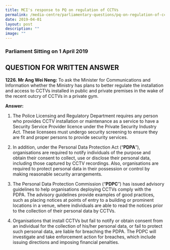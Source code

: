 ```yaml
---
title: MCI's response to PQ on regulation of CCTVs
permalink: /media-centre/parliamentary-questions/pq-on-regulation-of-cctvs/
date: 2019-04-01
layout: post
description: ""
image: ""
---
```

### Parliament Sitting on 1 April 2019

QUESTION FOR WRITTEN ANSWER
---------------------------

**1226\. Mr Ang Wei Neng:** To ask the Minister for Communications and Information whether the Ministry has plans to better regulate the installation and access to CCTVs installed in public and private premises in the wake of the recent outcry of CCTVs in a private gym.   
  
**Answer:**  
  
1. The Police Licensing and Regulatory Department requires any person who provides CCTV installation or maintenance as a service to have a Security Service Provider licence under the Private Security Industry Act. These licensees must undergo security screening to ensure they are fit and proper persons to provide security services.  
  
2. In addition, under the Personal Data Protection Act (“**PDPA**”), organisations are required to notify individuals of the purpose and obtain their consent to collect, use or disclose their personal data, including those captured by CCTV recordings. Also, organisations are required to protect personal data in their possession or control by making reasonable security arrangements.

3. The Personal Data Protection Commission (“**PDPC**”) has issued advisory guidelines to help organisations deploying CCTVs comply with the PDPA. The advisory guidelines provide examples of good practices, such as placing notices at points of entry to a building or prominent locations in a venue, where individuals are able to read the notices prior to the collection of their personal data by CCTVs.     
  
4. Organisations that install CCTVs but fail to notify or obtain consent from an individual for the collection of his/her personal data, or fail to protect such personal data, are liable for breaching the PDPA. The PDPC will investigate and take enforcement action for breaches, which include issuing directions and imposing financial penalties.
